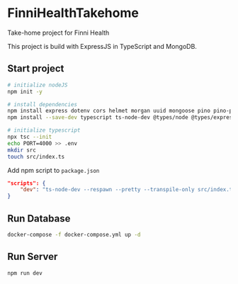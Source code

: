 # FinniHealthTakehome

Take-home project for Finni Health

This project is build with ExpressJS in TypeScript and MongoDB.

## Start project

```bash
# initialize nodeJS
npm init -y

# install dependencies
npm install express dotenv cors helmet morgan uuid mongoose pino pino-pretty
npm install --save-dev typescript ts-node-dev @types/node @types/express @types/dotenv @types/cors @types/helmet @types/morgan

# initialize typescript
npx tsc --init
echo PORT=4000 >> .env
mkdir src
touch src/index.ts
```

Add npm script to `package.json`

```json
"scripts": {
    "dev": "ts-node-dev --respawn --pretty --transpile-only src/index.ts"
}
```

## Run Database

```bash
docker-compose -f docker-compose.yml up -d
```

## Run Server

```bash
npm run dev
```
